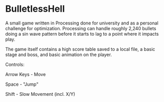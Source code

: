 # BulletlessHell
A small game written in Processing done for university and as a personal challenge for optimization. Processing can handle roughly 2,240 bullets doing a sin wave pattern before it starts to lag to a point where it impacts play.

The game itself contains a high score table saved to a local file, a basic stage and boss, and basic animation on the player.

Controls:

Arrow Keys - Move

Space - "Jump"

Shift - Slow Movement (incl. X/Y)
